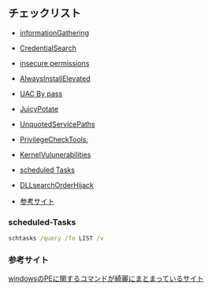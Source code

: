 ## チェックリスト

* [informationGathering](../InformationGathering.md)
* [CredentialSearch](CredentialSearch.md)
* [insecure permissions](InsecureService&FilePermissions.md)
* [AlwaysInstallElevated](AlwaysInstallElevated.md)

* [UAC By pass](UACByPass.md)
* [JuicyPotate](JuicyPotato.md)
* [UnquotedServicePaths](UnquotedServicePaths.md)
* [PrivilegeCheckTools.](PrivilegeCheckTools.md)
* [KernelVulunerabilities](KernelVulunerabilities.md)
* [scheduled Tasks](#scheduled-Tasks)
* [DLLsearchOrderHijack](DLLsearchOrderHijack.md)
* [参考サイト](#参考サイト)

### scheduled-Tasks

```cmd
schtasks /query /fo LIST /v
```

### 参考サイト

[windowsのPEに関するコマンドが綺麗にまとまっているサイト](https://xorond.com/posts/2021/04/windows-local-privilege-escalation/)
